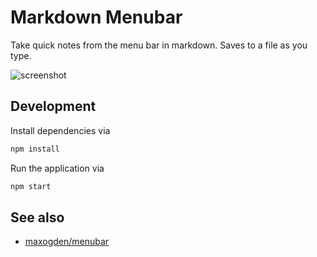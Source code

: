 # Markdown Menubar

Take quick notes from the menu bar in markdown. Saves to a file
as you type. 

![screenshot](http://i.imgur.com/PfXAHT5.png)

## Development
Install dependencies via
```bash
npm install
```

Run the application via
```bash
npm start
```

## See also
* [maxogden/menubar](https://github.com/maxogden/menubar)
